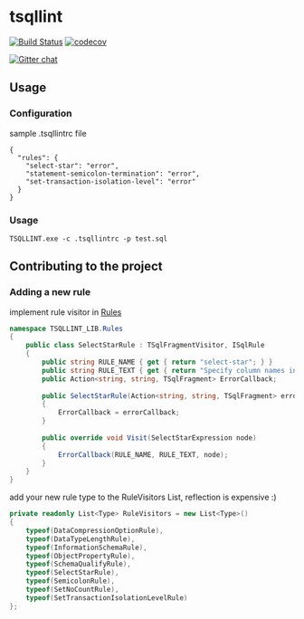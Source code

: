 # tsqllint

[![Build Status](https://ci.appveyor.com/api/projects/status/github/tsqllint/tsqllint?svg=true&branch=master)](https://ci.appveyor.com/project/nathan-boyd/tsqllint)
[![codecov](https://codecov.io/gh/tsqllint/tsqllint/branch/master/graph/badge.svg)](https://codecov.io/gh/tsqllint/tsqllint)

<!--
[![Code Climate](https://codeclimate.com/github/codeclimate/codeclimate/badges/gpa.svg)](https://codeclimate.com/github/tsqllint/tsqllint) 
-->

[![Gitter chat](https://badges.gitter.im/gitterHQ/gitter.png)](https://gitter.im/TSQLLint/Lobby)

## Usage 
### Configuration

sample .tsqllintrc file

```
{
  "rules": {
    "select-star": "error",
    "statement-semicolon-termination": "error",
    "set-transaction-isolation-level": "error"
  }
}
```

### Usage
```
TSQLLINT.exe -c .tsqllintrc -p test.sql
```

## Contributing to the project
### Adding a new rule


implement rule visitor in [Rules](./TSQLLINT_LIB/Rules)

```csharp
namespace TSQLLINT_LIB.Rules 
{
    public class SelectStarRule : TSqlFragmentVisitor, ISqlRule
    {
        public string RULE_NAME { get { return "select-star"; } }
        public string RULE_TEXT { get { return "Specify column names in SELECT"; } }
        public Action<string, string, TSqlFragment> ErrorCallback;
    
        public SelectStarRule(Action<string, string, TSqlFragment> errorCallback)
        {
            ErrorCallback = errorCallback;
        }
    
        public override void Visit(SelectStarExpression node)
        {
            ErrorCallback(RULE_NAME, RULE_TEXT, node);
        }
    }
}
```

add your new rule type to the RuleVisitors List, reflection is expensive :)

```csharp
private readonly List<Type> RuleVisitors = new List<Type>()
{
    typeof(DataCompressionOptionRule),
    typeof(DataTypeLengthRule),
    typeof(InformationSchemaRule),
    typeof(ObjectPropertyRule),
    typeof(SchemaQualifyRule),
    typeof(SelectStarRule),
    typeof(SemicolonRule),
    typeof(SetNoCountRule),
    typeof(SetTransactionIsolationLevelRule)
};
```